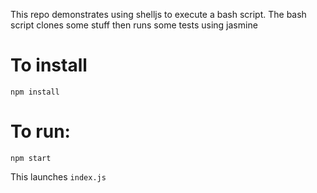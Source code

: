 This repo demonstrates using shelljs to execute a bash script. The bash script clones some stuff then runs some tests using jasmine

# To install

`npm install`

# To run:

`npm start`

This launches `index.js`
